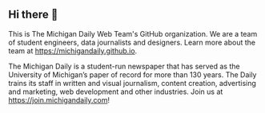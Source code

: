 ## Hi there 👋

This is The Michigan Daily Web Team's GitHub organization. We are a team of student engineers, data journalists and designers. Learn more about the team at <https://michigandaily.github.io>.

The Michigan Daily is a student-run newspaper that has served as the University of Michigan’s paper of record for more than 130 years. The Daily trains its staff in written and visual journalism, content creation, advertising and marketing, web development and other industries. Join us at <https://join.michigandaily.com>!

<!--

**Here are some ideas to get you started:**

🙋‍♀️ A short introduction - what is your organization all about?
🌈 Contribution guidelines - how can the community get involved?
👩‍💻 Useful resources - where can the community find your docs? Is there anything else the community should know?
🍿 Fun facts - what does your team eat for breakfast?
🧙 Remember, you can do mighty things with the power of [Markdown](https://docs.github.com/github/writing-on-github/getting-started-with-writing-and-formatting-on-github/basic-writing-and-formatting-syntax)
-->
